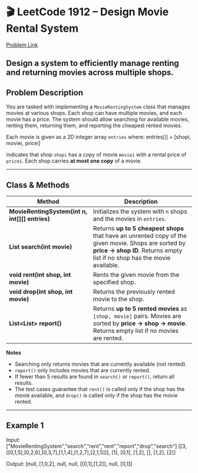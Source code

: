 # 🎬 LeetCode 1912 – Design Movie Rental System

[Problem Link](https://leetcode.com/problems/design-movie-rental-system/)

## Design a system to efficiently manage **renting and returning movies** across multiple shops.

## Problem Description

You are tasked with implementing a `MovieRentingSystem` class that manages movies at various shops. Each shop can have multiple movies, and each movie has a price. The system should allow searching for available movies, renting them, returning them, and reporting the cheapest rented movies.

Each movie is given as a 2D integer array `entries` where:
entries[i] = [shopi, moviei, pricei]

indicates that shop `shopi` has a copy of movie `moviei` with a rental price of `pricei`. Each shop carries **at most one copy** of a movie.

---

## Class & Methods

| Method                                         | Description                                                                                                                                                                       |
| ---------------------------------------------- | --------------------------------------------------------------------------------------------------------------------------------------------------------------------------------- |
| **MovieRentingSystem(int n, int[][] entries)** | Initializes the system with `n` shops and the movies in `entries`.                                                                                                                |
| **List<Integer> search(int movie)**            | Returns **up to 5 cheapest shops** that have an unrented copy of the given movie. Shops are sorted by **price → shop ID**. Returns empty list if no shop has the movie available. |
| **void rent(int shop, int movie)**             | Rents the given movie from the specified shop.                                                                                                                                    |
| **void drop(int shop, int movie)**             | Returns the previously rented movie to the shop.                                                                                                                                  |
| **List<List<Integer>> report()**               | Returns **up to 5 rented movies** as `[shop, movie]` pairs. Movies are sorted by **price → shop → movie**. Returns empty list if no movies are rented.                            |

**Notes**

-   Searching only returns movies that are currently available (not rented).
-   `report()` only includes movies that are currently rented.
-   If fewer than 5 results are found in `search()` or `report()`, return all results.
-   The test cases guarantee that `rent()` is called only if the shop has the movie available, and `drop()` is called only if the shop has the movie rented.

---

## Example 1

Input:
["MovieRentingSystem","search","rent","rent","report","drop","search"]
[[3, [[0,1,5],[0,2,6],[0,3,7],[1,1,4],[1,2,7],[2,1,5]]], [1], [0,1], [1,2], [], [1,2], [2]]

Output:
[null, [1,0,2], null, null, [[0,1],[1,2]], null, [0,1]]
